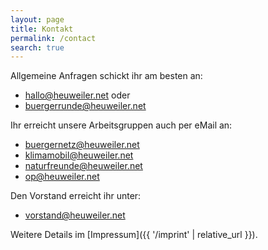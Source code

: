 ```yaml
---
layout: page
title: Kontakt
permalink: /contact
search: true
---
```


Allgemeine Anfragen schickt ihr am besten an:
* <hallo@heuweiler.net>
oder
* <buergerrunde@heuweiler.net>

Ihr erreicht unsere Arbeitsgruppen auch per eMail an: 
* <buergernetz@heuweiler.net>
* <klimamobil@heuweiler.net>
* <naturfreunde@heuweiler.net>
* <op@heuweiler.net>

Den Vorstand erreicht ihr unter:
* <vorstand@heuweiler.net>

Weitere Details im [Impressum]({{ '/imprint' | relative_url }}).
